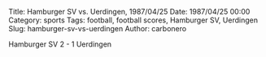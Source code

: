 Title: Hamburger SV vs. Uerdingen, 1987/04/25
Date: 1987/04/25 00:00
Category: sports
Tags: football, football scores, Hamburger SV, Uerdingen
Slug: hamburger-sv-vs-uerdingen
Author: carbonero


Hamburger SV 2 - 1 Uerdingen
